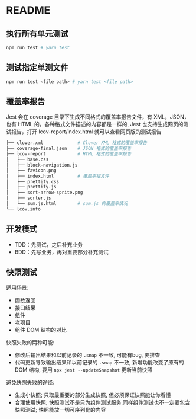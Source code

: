 # README

## 执行所有单元测试

```sh
npm run test # yarn test
```

## 测试指定单测文件

```sh
npm run test <file path> # yarn test <file path>
```

## 覆盖率报告

Jest 会在 coverage 目录下生成不同格式的覆盖率报告文件，有 XML，JSON，也有 HTML 的。各种格式文件描述的内容都是一样的, Jest 也支持生成网页的测试报告，打开 lcov-report/index.html 就可以查看网页版的测试报告

```sh
├── clover.xml             # Clover XML 格式的覆盖率报告
├── coverage-final.json    # JSON 格式的覆盖率报告
├── lcov-report            # HTML 格式的覆盖率报告
│   ├── base.css
│   ├── block-navigation.js
│   ├── favicon.png
│   ├── index.html         # 覆盖率根文件
│   ├── prettify.css
│   ├── prettify.js
│   ├── sort-arrow-sprite.png
│   ├── sorter.js
│   └── sum.js.html        # sum.js 的覆盖率情况
└── lcov.info
```

## 开发模式

- TDD：先测试，之后补充业务
- BDD：先写业务，再对重要部分补充测试

## 快照测试

适用场景:

- 函数返回
- 接口结果
- 组件
- 老项目
- 组件 DOM 结构的对比

快照失败的两种可能:

- 修改后输出结果和以前记录的 `.snap` 不一致, 可能有bug, 要排查
- 代码更新导致输出结果和以前记录的 `.snap` 不一致, 新增功能改变了原有的 DOM 结构, 要用 `npx jest --updateSnapshot` 更新当前快照

避免快照失败的途径:

- 生成小快照; 只取最重要的部分生成快照, 但必须保证快照能让你看懂
- 合理使用快照; 快照测试不是只为组件测试服务,同样组件测试也不一定要包含快照测试; 快照能放一切可序列化的内容
